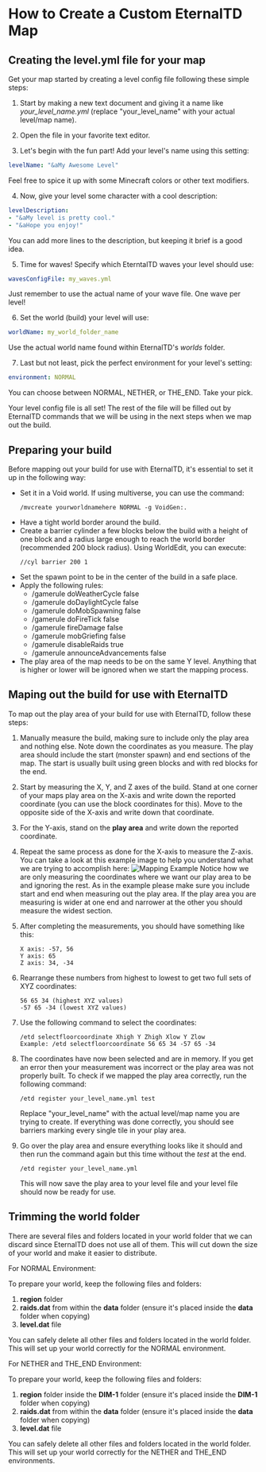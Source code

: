 
# How to Create a Custom EternalTD Map

## Creating the level.yml file for your map

Get your map started by creating a level config file following these simple steps:

1. Start by making a new text document and giving it a name like *your_level_name.yml* (replace "your_level_name" with your actual level/map name).

2. Open the file in your favorite text editor.

3. Let's begin with the fun part! Add your level's name using this setting:
```yaml
levelName: "&aMy Awesome Level"
```
Feel free to spice it up with some Minecraft colors or other text modifiers.

4. Now, give your level some character with a cool description:
```yaml
levelDescription:
- "&aMy level is pretty cool."
- "&aHope you enjoy!"
```
You can add more lines to the description, but keeping it brief is a good idea.

5. Time for waves! Specify which EterntalTD waves your level should use:
```yaml
wavesConfigFile: my_waves.yml
```
Just remember to use the actual name of your wave file. One wave per level!

6. Set the world (build) your level will use:
```yaml
worldName: my_world_folder_name
```
Use the actual world name found within EternalTD's *worlds* folder.

7. Last but not least, pick the perfect environment for your level's setting:
```yaml
environment: NORMAL
```
You can choose between NORMAL, NETHER, or THE_END. Take your pick.

Your level config file is all set! The rest of the file will be filled out by EternalTD commands that we will be using in the next steps when we map out the build.
## Preparing your build
Before mapping out your build for use with EternalTD, it's essential to set it up in the following way:

- Set it in a Void world. If using multiverse, you can use the command:
  ```
  /mvcreate yourworldnamehere NORMAL -g VoidGen:.
  ```
- Have a tight world border around the build.
- Create a barrier cylinder a few blocks below the build with a height of one block and a radius large enough to reach the world border (recommended 200 block radius). Using WorldEdit, you can execute:
  ```
  //cyl barrier 200 1
  ```
- Set the spawn point to be in the center of the build in a safe place.
- Apply the following rules:
    - /gamerule doWeatherCycle false
    - /gamerule doDaylightCycle false
    - /gamerule doMobSpawning false
    - /gamerule doFireTick false
    - /gamerule fireDamage false
    - /gamerule mobGriefing false
    - /gamerule disableRaids true
    - /gamerule announceAdvancements false
- The play area of the map needs to be on the same Y level. Anything that is higher or lower will be ignored when we start the mapping process.
## Maping out the build for use with EternalTD
To map out the play area of your build for use with EternalTD, follow these steps:

1. Manually measure the build, making sure to include only the play area and nothing else. Note down the coordinates as you measure. The play area should include the start (monster spawn) and end sections of the map. The start is usually built using green blocks and with red blocks for the end.

2. Start by measuring the X, Y, and Z axes of the build. Stand at one corner of your maps play area on the X-axis and write down the reported coordinate (you can use the block coordinates for this). Move to the opposite side of the X-axis and write down that coordinate.

3. For the Y-axis, stand on the **play area** and write down the reported coordinate.

4. Repeat the same process as done for the X-axis to measure the Z-axis. You can take a look at this example image to help you understand what we are trying to accomplish here:
   ![Mapping Example](https://i.imgur.com/IZfh2Nt.jpeg)
   Notice how we are only measuring the coordinates where we want our play area to be and ignoring the rest. As in the example please make sure you include start and end when measuring out the play area. If the play area you are measuring is wider at one end and narrower at the other you should measure the widest section.

5. After completing the measurements, you should have something like this:
   ```
   X axis: -57, 56
   Y axis: 65
   Z axis: 34, -34
   ```

6. Rearrange these numbers from highest to lowest to get two full sets of XYZ coordinates:
   ```
   56 65 34 (highest XYZ values)
   -57 65 -34 (lowest XYZ values)
   ```

7. Use the following command to select the coordinates:
   ```
   /etd selectfloorcoordinate Xhigh Y Zhigh Xlow Y Zlow
   Example: /etd selectfloorcoordinate 56 65 34 -57 65 -34
   ```

8. The coordinates have now been selected and are in memory. If you get an error then your measurement was incorrect or the play area was not properly built. To check if we mapped the play area correctly, run the following command:
   ```
   /etd register your_level_name.yml test
   ```
   Replace "your_level_name" with the actual level/map name you are trying to create. If everything was done correctly, you should see barriers marking every single tile in your play area.

9. Go over the play area and ensure everything looks like it should and then run the command again but this time without the *test* at the end.
   ````
   /etd register your_level_name.yml
   ````
   This will now save the play area to your level file and your level file should now be ready for use.
## Trimming the world folder
There are several files and folders located in your world folder that we can discard since EternalTD does not use all of them. This will cut down the size of your world and make it easier to distribute.

For NORMAL Environment:

To prepare your world, keep the following files and folders:

1.  **region** folder
2.  **raids.dat** from within the **data** folder (ensure it's placed inside the **data** folder when copying)
3.  **level.dat** file

You can safely delete all other files and folders located in the world folder. This will set up your world correctly for the NORMAL environment.

For NETHER and THE_END Environment:

To prepare your world, keep the following files and folders:

1.  **region** folder inside the **DIM-1** folder (ensure it's placed inside the **DIM-1** folder when copying)
2.  **raids.dat** from within the **data** folder (ensure it's placed inside the **data** folder when copying)
3.  **level.dat** file

You can safely delete all other files and folders located in the world folder. This will set up your world correctly for the NETHER and THE_END environments.